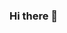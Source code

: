 ### Hi there 👋

<!--
**gage2426/gage2426** is a ✨ _special_ ✨ repository because its `README.md` (this file) appears on your GitHub profile.

Here are some ideas to get you started:

- 🔭 I’m working on improving my coding skills because I've felt they were lacking in previous classes.
- 🌱 I’m currently learning how to properly use Github and getting used to it. 
- 🤔 I’m looking for any help with coding; tips or tricks would be awesome!
- 💬 Ask me about my Legos
- 😄 Pronouns: He/Him

